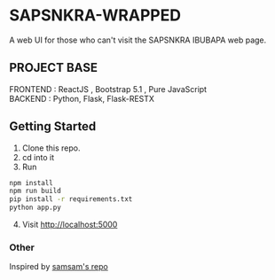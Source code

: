 # SAPSNKRA-WRAPPED

A web UI for those who can't visit the SAPSNKRA IBUBAPA web page.

## PROJECT BASE

FRONTEND : ReactJS , Bootstrap 5.1 , Pure JavaScript  
BACKEND : Python, Flask, Flask-RESTX

## Getting Started

1. Clone this repo.
2. cd into it
3. Run

```bash
npm install
npm run build
pip install -r requirements.txt
python app.py
```

4. Visit [http://localhost:5000](http://localhost:5000)

### Other

Inspired by [samsam's repo](https://github.com/samleong123/sapsnkra-check-results)
